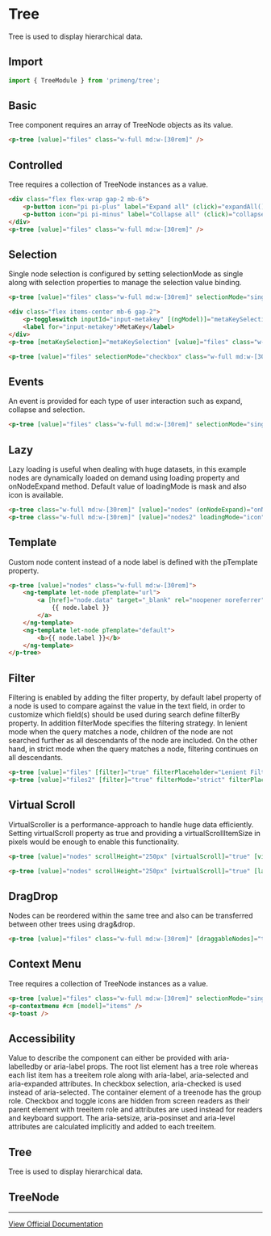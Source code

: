# Tree

Tree is used to display hierarchical data.

## Import

```typescript
import { TreeModule } from 'primeng/tree';
```

## Basic

Tree component requires an array of TreeNode objects as its value.

```html
<p-tree [value]="files" class="w-full md:w-[30rem]" />
```

## Controlled

Tree requires a collection of TreeNode instances as a value.

```html
<div class="flex flex-wrap gap-2 mb-6">
    <p-button icon="pi pi-plus" label="Expand all" (click)="expandAll()" />
    <p-button icon="pi pi-minus" label="Collapse all" (click)="collapseAll()" />
</div>
<p-tree [value]="files" class="w-full md:w-[30rem]" />
```

## Selection

Single node selection is configured by setting selectionMode as single along with selection properties to manage the selection value binding.

```html
<p-tree [value]="files" class="w-full md:w-[30rem]" selectionMode="single" [(selection)]="selectedFile" />
```

```html
<div class="flex items-center mb-6 gap-2">
    <p-toggleswitch inputId="input-metakey" [(ngModel)]="metaKeySelection" />
    <label for="input-metakey">MetaKey</label>
</div>
<p-tree [metaKeySelection]="metaKeySelection" [value]="files" class="w-full md:w-[30rem]" selectionMode="multiple" [(selection)]="selectedFiles" />
```

```html
<p-tree [value]="files" selectionMode="checkbox" class="w-full md:w-[30rem]" [(selection)]="selectedFiles" />
```

## Events

An event is provided for each type of user interaction such as expand, collapse and selection.

```html
<p-tree [value]="files" class="w-full md:w-[30rem]" selectionMode="single" [(selection)]="selectedFile" (onNodeExpand)="nodeExpand($event)" (onNodeCollapse)="nodeCollapse($event)" (onNodeSelect)="nodeSelect($event)" (onNodeUnselect)="nodeUnselect($event)" />
```

## Lazy

Lazy loading is useful when dealing with huge datasets, in this example nodes are dynamically loaded on demand using loading property and onNodeExpand method. Default value of loadingMode is mask and also icon is available.

```html
<p-tree class="w-full md:w-[30rem]" [value]="nodes" (onNodeExpand)="onNodeExpand($event)" [loading]="loading" />
<p-tree class="w-full md:w-[30rem]" [value]="nodes2" loadingMode="icon" (onNodeExpand)="onNodeExpand2($event)" />
```

## Template

Custom node content instead of a node label is defined with the pTemplate property.

```html
<p-tree [value]="nodes" class="w-full md:w-[30rem]">
    <ng-template let-node pTemplate="url">
        <a [href]="node.data" target="_blank" rel="noopener noreferrer" class="text-surface-700 dark:text-surface-100 hover:text-primary">
            {{ node.label }}
        </a>
    </ng-template>
    <ng-template let-node pTemplate="default">
        <b>{{ node.label }}</b>
    </ng-template>
</p-tree>
```

## Filter

Filtering is enabled by adding the filter property, by default label property of a node is used to compare against the value in the text field, in order to customize which field(s) should be used during search define filterBy property. In addition filterMode specifies the filtering strategy. In lenient mode when the query matches a node, children of the node are not searched further as all descendants of the node are included. On the other hand, in strict mode when the query matches a node, filtering continues on all descendants.

```html
<p-tree [value]="files" [filter]="true" filterPlaceholder="Lenient Filter" />
<p-tree [value]="files2" [filter]="true" filterMode="strict" filterPlaceholder="Strict Filter" />
```

## Virtual Scroll

VirtualScroller is a performance-approach to handle huge data efficiently. Setting virtualScroll property as true and providing a virtualScrollItemSize in pixels would be enough to enable this functionality.

```html
<p-tree [value]="nodes" scrollHeight="250px" [virtualScroll]="true" [virtualScrollItemSize]="46" />
```

```html
<p-tree [value]="nodes" scrollHeight="250px" [virtualScroll]="true" [lazy]="true" [virtualScrollItemSize]="46" (onNodeExpand)="nodeExpand($event)" [loading]="loading" />
```

## DragDrop

Nodes can be reordered within the same tree and also can be transferred between other trees using drag&drop.

```html
<p-tree [value]="files" class="w-full md:w-[30rem]" [draggableNodes]="true" [droppableNodes]="true" draggableScope="self" droppableScope="self" />
```

## Context Menu

Tree requires a collection of TreeNode instances as a value.

```html
<p-tree [value]="files" class="w-full md:w-[30rem]" selectionMode="single" [(selection)]="selectedFile" [contextMenu]="cm" />
<p-contextmenu #cm [model]="items" />
<p-toast />
```

## Accessibility

Value to describe the component can either be provided with aria-labelledby or aria-label props. The root list element has a tree role whereas each list item has a treeitem role along with aria-label, aria-selected and aria-expanded attributes. In checkbox selection, aria-checked is used instead of aria-selected. The container element of a treenode has the group role. Checkbox and toggle icons are hidden from screen readers as their parent element with treeitem role and attributes are used instead for readers and keyboard support. The aria-setsize, aria-posinset and aria-level attributes are calculated implicitly and added to each treeitem.

## Tree

Tree is used to display hierarchical data.

## TreeNode

---

[View Official Documentation](https://primeng.org/tree)
